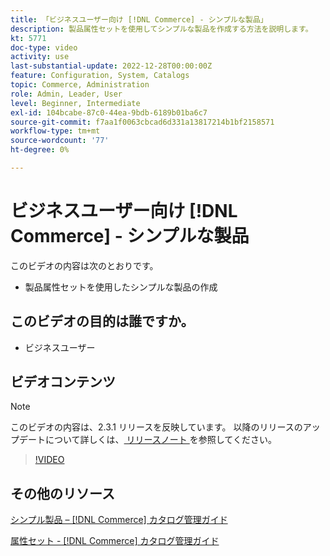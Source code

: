 ```yaml
---
title: 「ビジネスユーザー向け [!DNL Commerce] - シンプルな製品」
description: 製品属性セットを使用してシンプルな製品を作成する方法を説明します。
kt: 5771
doc-type: video
activity: use
last-substantial-update: 2022-12-28T00:00:00Z
feature: Configuration, System, Catalogs
topic: Commerce, Administration
role: Admin, Leader, User
level: Beginner, Intermediate
exl-id: 104bcabe-87c0-44ea-9bdb-6189b01ba6c7
source-git-commit: f7aa1f0063cbcad6d331a13817214b1bf2158571
workflow-type: tm+mt
source-wordcount: '77'
ht-degree: 0%

---
```


# ビジネスユーザー向け [!DNL Commerce] - シンプルな製品

このビデオの内容は次のとおりです。

- 製品属性セットを使用したシンプルな製品の作成

## このビデオの目的は誰ですか。

- ビジネスユーザー

## ビデオコンテンツ

>[!NOTE]
>
>このビデオの内容は、2.3.1 リリースを反映しています。 以降のリリースのアップデートについて詳しくは、[ リリースノート ](https://experienceleague.adobe.com/docs/commerce-operations/release/notes/overview.html?lang=ja) を参照してください。

>[!VIDEO](https://video.tv.adobe.com/v/329985?quality=12&learn=on&captions=jpn)

## その他のリソース

[ シンプル製品 –  [!DNL Commerce]  カタログ管理ガイド ](https://experienceleague.adobe.com/docs/commerce-admin/catalog/products/types/product-create-simple.html?lang=ja)

[ 属性セット - [!DNL Commerce]  カタログ管理ガイド ](https://experienceleague.adobe.com/docs/commerce-admin/catalog/product-attributes/create/attribute-sets.html?lang=ja)
